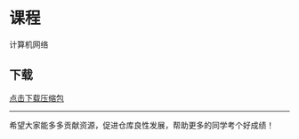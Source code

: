 # 课程

计算机网络

## 下载

[点击下载压缩包](https://minhaskamal.github.io/DownGit/#/home?url=https://github.com/Royfor12/CQUT-electronic-information-engineering/tree/main/%E8%AF%BE%E7%A8%8B%E7%9B%AE%E5%BD%95/%E8%AE%A1%E7%AE%97%E6%9C%BA%E7%BD%91%E7%BB%9C)

---

希望大家能多多贡献资源，促进仓库良性发展，帮助更多的同学考个好成绩！
